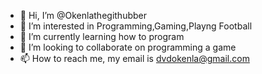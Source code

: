- 👋 Hi, I’m @Okenlathegithubber
- 👀 I’m interested in Programming,Gaming,Playng Football
- 🌱 I’m currently learning how to program
- 💞️ I’m looking to collaborate on programming a game
- 📫 How to reach me, my email is dvdokenla@gmail.com

<!---
Okenlathegithubber/Okenlathegithubber is a ✨ special ✨ repository because its `README.md` (this file) appears on your GitHub profile.
You can click the Preview link to take a look at your changes.
--->
